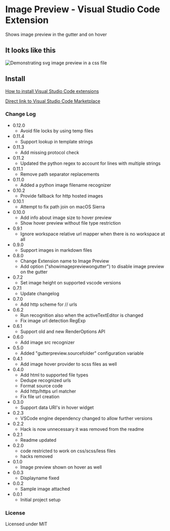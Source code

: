 # Image Preview - Visual Studio Code Extension

Shows image preview in the gutter and on hover

## It looks like this

![Demonstrating svg image preview in a css file](https://raw.githubusercontent.com/kisstkondoros/gutter-preview/master/images/sample.png)

## Install

[How to install Visual Studio Code extensions](https://code.visualstudio.com/docs/editor/extension-gallery)

[Direct link to Visual Studio Code Marketplace](https://marketplace.visualstudio.com/items?itemName=kisstkondoros.vscode-gutter-preview)

### Change Log
 - 0.12.0
   - Avoid file locks by using temp files
 - 0.11.4
   - Support lookup in template strings
 - 0.11.3
   - Add missing protocol check
 - 0.11.2
   - Updated the python regex to account for lines with multiple strings
 - 0.11.1
   - Remove path separator replacements
 - 0.11.0
   - Added a python image filename recognizer
 - 0.10.2
   - Provide fallback for http hosted images
 - 0.10.1
   - Attempt to fix path join on macOS Sierra
 - 0.10.0
   - Add info about image size to hover preview
   - Show hover preview without file type restriction
 - 0.9.1
   - Ignore workspace relative url mapper when there is no workspace at all
 - 0.9.0
   - Support images in markdown files
 - 0.8.0
   - Change Extension name to Image Preview
   - Add option ("showimagepreviewongutter") to disable image preview on the gutter
 - 0.7.2
   - Set image height on supported vscode versions
 - 0.7.1
   - Update changelog
 - 0.7.0
   - Add http scheme for // urls
 - 0.6.2
   - Run recognition also when the activeTextEditor is changed
   - Fix image url detection RegExp
 - 0.6.1
   - Support old and new RenderOptions API
 - 0.6.0
   - Add image src recognizer
 - 0.5.0
   - Added "gutterpreview.sourcefolder" configuration variable
 - 0.4.1
   - Add image hover provider to scss files as well
 - 0.4.0
   - Add html to supported file types
   - Dedupe recognized urls
   - Format source code
   - Add http/https url matcher
   - Fix file url creation
 - 0.3.0
   - Support data URI's in hover widget
 - 0.2.3
   - VSCode engine dependency changed to allow further versions
 - 0.2.2
   - Hack is now unnecessary it was removed from the readme
 - 0.2.1
   - Readme updated  
 - 0.2.0 
   - code restricted to work on css/scss/less files
   - hacks removed
- 0.1.0
  - Image preview shown on hover as well
- 0.0.3
  - Displayname fixed
- 0.0.2
  - Sample image attached
- 0.0.1
  - Initial project setup

### License

Licensed under MIT
